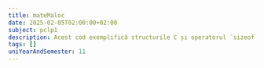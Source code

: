 ```yaml
---
title: mateMaloc
date: 2025-02-05T02:00:00+02:00
subject: pclp1
description: Acest cod exemplifică structurile C și operatorul `sizeof`, arătând cum se determină dimensiunea lor în memorie. Evidențiază conceptul de aliniere (padding), care poate influența dimensiunea finală a structurii.
tags: []
uniYearAndSemester: 11
---
```


